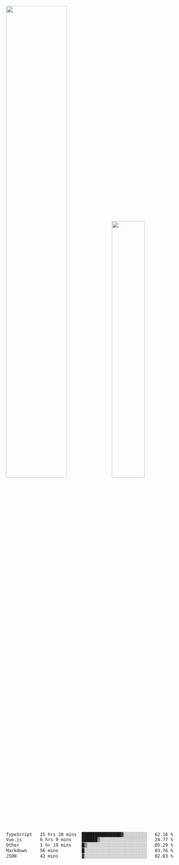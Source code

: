 <img align="" width="57.5%" src="https://github-readme-stats.vercel.app/api?username=Dream4ever&hide_title=true&hide_border=true&count_private=true&show_icons=true&include_all_commits=true&line_height=21" /><img align="" width="42.4%" src="https://github-readme-stats.vercel.app/api/top-langs/?username=Dream4ever&hide_title=true&count_private=true&show_icons=true&langs_count=6&hide_border=true&layout=compact" />

<!--START_SECTION:waka-->

```txt
TypeScript   15 hrs 28 mins  ███████████████▓░░░░░░░░░   62.16 %
Vue.js       6 hrs 9 mins    ██████▒░░░░░░░░░░░░░░░░░░   24.77 %
Other        1 hr 19 mins    █▒░░░░░░░░░░░░░░░░░░░░░░░   05.29 %
Markdown     56 mins         █░░░░░░░░░░░░░░░░░░░░░░░░   03.76 %
JSON         42 mins         ▓░░░░░░░░░░░░░░░░░░░░░░░░   02.83 %
```

<!--END_SECTION:waka-->
